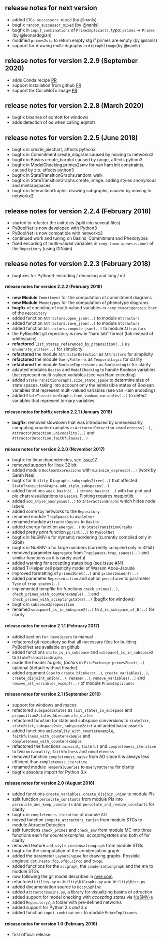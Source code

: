 
## release notes for next version
 - added `STGs.successors_mixed` (by @nanls)
 - bugfix `random_successor_mixed` (by @nanls)
 - bugfix in `input_combinations` of `PrimeImplicants`, typo: `primes` -> `Primes` (by @leonardogian)
 - modified `primes2stg` to return empty stg if primes are empty (by @nanls)
 - support for drawing multi-digraphs in `digraph2image`(by @nanls)


## release notes for version 2.2.9 (September 2020)
- adds Conda recipe [PR](https://github.com/hklarner/PyBoolNet/pull/38)
- support installation from github [PR](https://github.com/hklarner/PyBoolNet/pull/37)
- support for CoLoMoTo image [PR](https://github.com/hklarner/PyBoolNet/pull/35)


## release notes for version 2.2.8 (March 2020)
- bugfix binaries of eqntott for windows
- adds detection of os when calling eqntott 


## release notes for version 2.2.5 (June 2018)
- bugfix in create_piechart, affects python3
- bugfix in Commitment.create_diagram caused by moving to networkx2
- bugifx in Basins.create_barplot caused by range, affects python3
- bugfix in ModelChecking.primes2smv for van ham init constraints, caused by zip, affects python3
- bugfix in StateTransitionGraphs.random_walk
- bugfix in StateTransitionGraphs.create_image: adding styles anonymous and mintrapspaces
- bugfix in InteractionGraphs: drawing subgraphs, caused by moving to networkx2


## release notes for version 2.2.4 (February 2018)
- started to refactor the unittests (split into several files)
- PyBoolNet is now developed with Python3
- PyBoolNet is now compatible with networkx2
- continued work and tuning on Basins, Commitment and Phenotypes
- fixed encoding of mutli-valued variables in `remy_tumorigenesis.bnet` of the `Repository` (using GINsim)


## release notes for version 2.2.3 (February 2018)
- bugfixes for Python3: encoding / decoding and long / int


#### release notes for version 2.2.2 (February 2018)
- **new Module** `Commitment` for the computation of commitment diagrams
- **new Module** `Phenotypes` for the computation of phenotype diagrams
- **bugfix** of encoding of mutli-valued variables in `remy_tumorigenesis.bnet` of the `Repository`
- added function `Attractors.open_json(..)` to module `Attractors`
- added function `Attractors.save_json(..)` to module `Attractors`
- added function `Attractors.compute_json(..)` to module `Attractors`
- the PyBoolNet git repository is now in "hard tab" format (tab instead of whitespace)
- **refactored** `list_states_referenced_by_proposition(..)` as `enumerate_states(..)` for simplicity
- **refactored** the module `AttractorDetection` as `Attractors` for simplicity
- **refactored** the module `QueryPatterns` as `TemporalLogic` for clarity
- **refactored** the module `BooleanExpressions` as `BooleanLogic` for clarity
- adapted modules `Basins` and `ModelChecking` to handle Boolean variables that represent multi-valued variables (see van Ham encoding)
- added `StateTransitionGraphs.size_state_space` to determine size of state spaces, taking into account only the admissible states of Boolean variables that represent multi-valued variables (see van Ham encoding)
- added `StateTransitionGraphs.find_vanham_variables(..)` to detect variables that represent ternary variables


#### release notes for hotfix version 2.2.1 (January 2018)
- **bugfix**: removed slowdown that was introduced by unnecessarily computing counterexamples in `AttractorDetection.completeness(..)`, `AttractorDetection.univocality(..)` and `AttractorDetection.faithfulness(..)`


#### release notes for version 2.2.0 (November 2017)
- bugfix for linux dependencies, see [Issue17](https://github.com/hklarner/PyBoolNet/issues/17)
- removed support for linux 32 bit
- added module `BooleanExpressions` with `minimize_espresso(..)` (work by Sarah Nee)
- bugfix for `Utility.Diagraphs.subgraphs2tree(..)` that affected `StateTransitionGraphs.add_style_subspaces(..)`
- added functions `weak_basins(..)` `strong_basins(..)` with bar plot and pie chart visualizations to `Basins`. Plotting requires [matplotlib](https://matplotlib.org/).
- added `add_style_anonymous(..)` to `InteractionGraphs` which hides node labels
- added some toy networks to the `Repository`
- renamed module `TrapSpaces` to `AspSolver`
- renamed module `AttractorBasins` to `Basins`
- added energy function `energy(..)` to `StateTransitionGraphs`
- added pretty print function `pprint(..)` to `PyBoolNet`
- bugfix in NuSMV-a for dynamic reordering (currently compiled only in 32bit)
- bugfix in NuSMV-a for large numbers (currently compiled only in 32bit)
- removed parameter `Aggregate` from `TrapSpaces.trap_spaces(..)` and similar functions as it is rarely useful
- added warning for accepting states bug (see issue [#14](http://github.com/hklarner/PyBoolNet/issues/14))
- added T-Helper cell plasticity model of Wassim Abou-Jaoudé
- improved formatting of `primes2bnet(..)` and `primes2mindnf(..)`
- added parameter `Representation` and option `percolated` to parameter `Type` of `trap_spaces(..)`
- implemented tempfile for functions `check_primes(..)`, `check_primes_with_counterexample(..)` and `check_primes_with_acceptingstates(..)` (bugfix for windows)
- bugfix in `subspace2proposition`
- renamed `subspace1_is_in_subspace2(..)` to `A_is_subspace_of_B(..)` for clarity


#### release notes for version 2.1.1 (February 2017)
- added section `For Developers` to manual
- refactored git repository so that all necessary files for building PyBoolNet are available on github
- added functions `state_is_in_subspace` and `subspace1_is_in_subspace2` to `StateTransitionGraphs`
- made the header _targets, factors_ in `FileExchange.primes2bnet(..)` optional (default without header)
- added argument `Copy` to `create_blinkers(..)`, `create_variables(..)`, `create_disjoint_union(..)`, `rename(..)`, `remove_variables(..)` and `remove_all_variables_except(..)` of module `PrimeImplicants`


#### release notes for version 2.1 (September 2016)
- support for windows and macos
- refactored `subspace2states` as `list_states_in_subspace` and `proposition2states` as `enumerate_states`
- refactored function for state and subspace conversions to `state2str`, `state2dict`, `subspace2str`, `subspace2dict` and added basic asserts
- added functions `univocality_with_counterexample`, `faithfulness_with_counterexample` and `completeness_with_counterexample`
- refactored the functions `univocal`, `faithful` and `completeness_iterative` to two `univocality`, `faithfulness` and `completeness`
- removed function `completeness_naive` from AD since it is always less efficient than `completeness_iterative`
- renamed module `TemporalQueries` to `QueryPatterns` for clarity
- bugfix absolute import for Python 3.x


#### release notes for version 2.0 (August 2016)
- added functions `create_variables`, `create_disjoin_union` to module PIs
- split function `percolate_constants` from module PIs into `percolate_and_keep_constants` and `percolate_and_remove_constants` for clarity
- bugfix in `completeness_iterative` of module AD
- moved function `compute_attractors_tarjan` from module STGs to module AttractorDetection
- split functions `check_primes` and `check_smv` from module MC into three functions each for _counterexamples_, _acceptingstates_ and both of for clarity
- removed feature `add_style_condensationgraph` from module STGs
- bugfix for the computation of the condensation graph
- added the parameter `LayoutEngine` for drawing graphs. Possible engines: `dot,neato,fdp,sfdp,circo` and `twopi`
- added functions for the `sccgraph`, the `condensationgraph` and the `HTG` to module STGs
- now following the git model described in [nvie.com](http://nvie.com/posts/a-successful-git-branching-model/)
- refactored `Utility.py` in `Utility\DiGraphs.py` and `Utility\Misc.py`
- added documentation source to `Docs\Sphinx`
- added `AttractorBasins.py`, a library for visualizing basins of attraction
- added support for model checking with _accepting states_ via [NuSMV-a](https://github.com/hklarner/NuSMV-a)
- added `Repository/`, a folder with pre-defined networks
- added support for Python 2.x _and_ 3.x
- added function `input_combinations` to module `PrimeImplicants`

#### release notes for version 1.0 (February 2016)
- first official release
